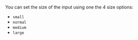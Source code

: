You can set the size of the input using one the 4 size options:

- `small`
- `normal`
- `medium`
- `large`
